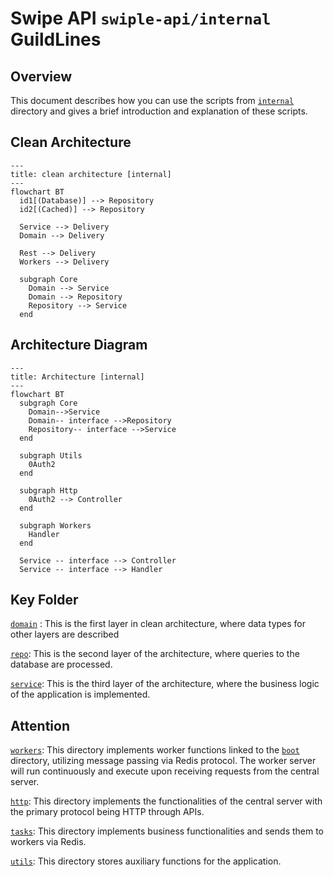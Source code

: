 # Swipe API `swiple-api/internal` GuildLines

## Overview

This document describes how you can use the scripts from [`internal`](.) directory and gives a brief introduction and explanation of these scripts.

## Clean Architecture

```mermaid
---
title: clean architecture [internal]
---
flowchart BT
  id1[(Database)] --> Repository
  id2[(Cached)] --> Repository

  Service --> Delivery
  Domain --> Delivery

  Rest --> Delivery
  Workers --> Delivery

  subgraph Core
    Domain --> Service
    Domain --> Repository
    Repository --> Service
  end

```

## Architecture Diagram

```mermaid
---
title: Architecture [internal]
---
flowchart BT
  subgraph Core
    Domain-->Service
    Domain-- interface -->Repository
    Repository-- interface -->Service
  end

  subgraph Utils
    0Auth2
  end

  subgraph Http
    0Auth2 --> Controller
  end

  subgraph Workers
    Handler
  end

  Service -- interface --> Controller
  Service -- interface --> Handler

```

## Key Folder

[`domain`](./core/domain/) : This is the first layer in clean architecture, where data types for other layers are described

[`repo`](./core/repo/): This is the second layer of the architecture, where queries to the database are processed.

[`service`](./core/service/): This is the third layer of the architecture, where the business logic of the application is implemented.

## Attention

[`workers`](./workers/): This directory implements worker functions linked to the [`boot`](./boot/) directory, utilizing message passing via Redis protocol. The worker server will run continuously and execute upon receiving requests from the central server.

[`http`](./http/): This directory implements the functionalities of the central server with the primary protocol being HTTP through APIs.

[`tasks`](./tasks): This directory implements business functionalities and sends them to workers via Redis.

[`utils`](core/utils/): This directory stores auxiliary functions for the application.
